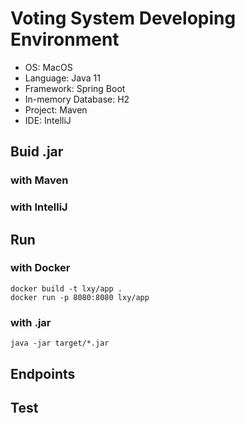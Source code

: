 # Voting System Developing Environment
* OS: MacOS
* Language: Java 11
* Framework: Spring Boot
* In-memory Database: H2
* Project: Maven
* IDE: IntelliJ

## Buid .jar 
### with Maven

### with IntelliJ


## Run 
### with Docker
```
docker build -t lxy/app .
docker run -p 8080:8080 lxy/app
```
### with .jar
```
java -jar target/*.jar
```
## Endpoints

## Test
